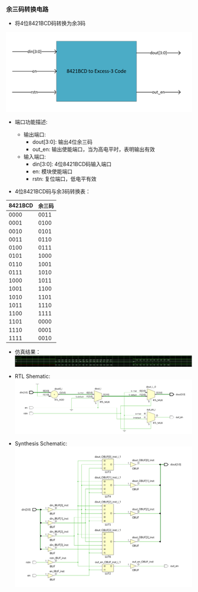 ### 余三码转换电路

* 将4位8421BCD码转换为余3码

![](https://github.com/Spider-Viper/Digital-Lab/blob/main/combinational_circuit/8421BCD_to_Excess-3Code/pictures/8421BCD-to-Excess3Code.png)

* 端口功能描述:
    * 输出端口:
        * dout[3:0]: 输出4位余三码 
        * out_en: 输出使能端口，当为高电平时，表明输出有效
    * 输入端口:
        * din[3:0]: 4位8421BCD码输入端口
        * en: 模块使能端口
        * rstn: 复位端口，低电平有效

* 4位8421BCD码与余3码转换表：

| 8421BCD | 余三码  |
| ------  | ------ |
| 0000    | 0011   |
| 0001    | 0100   |
| 0010    | 0101   |
| 0011    | 0110   |
| 0100    | 0111   |
| 0101    | 1000   |
| 0110    | 1001   |
| 0111    | 1010   |
| 1000    | 1011   |
| 1001    | 1100   |
| 1010    | 1101   |
| 1011    | 1110   |
| 1100    | 1111   |
| 1101    | 0000   |
| 1110    | 0001   |
| 1111    | 0010   |

* 仿真结果：
![](combinational_circuit/8421BCD_to_Excess-3Code/pictures/8421BCDtoExcess3Code.png)

* RTL Shematic:
![](combinational_circuit/8421BCD_to_Excess-3Code/pictures/8421BCDtoExcess3Code_RTL_Schematic.png)

* Synthesis Schematic:
![](combinational_circuit/8421BCD_to_Excess-3Code/pictures/8421BCDtoExcess3Code_Synthesis_Schematic.png)
